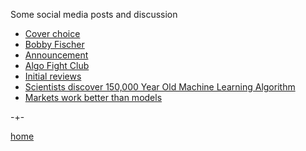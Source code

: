 Some social media posts and discussion
 
- [Cover choice](https://www.linkedin.com/posts/petercotton_machinelearning-datascience-artificialintelligence-activity-6960853808872579072-SzDO?utm_source=share&utm_medium=member_desktop)
- [Bobby Fischer](https://www.linkedin.com/posts/petercotton_reinforcementlearning-artificialintelligence-activity-6971313620752154624-I6AR?utm_source=share&utm_medium=member_desktop)
- [Announcement](https://www.linkedin.com/posts/petercotton_github-micropredictionbuildinganopenainetwork-activity-6968946425397215232-0UnC?utm_source=share&utm_medium=member_desktop)
- [Algo Fight Club](https://www.linkedin.com/posts/petercotton_submitting-predictions-activity-6962851167122907136-m9sP?utm_source=share&utm_medium=member_desktop)
- [Initial reviews](https://www.linkedin.com/posts/petercotton_microprediction-building-an-open-ai-network-activity-6973237661922693121-D6-1?utm_source=share&utm_medium=member_desktop)
- [Scientists discover 150,000 Year Old Machine Learning Algorithm](https://www.linkedin.com/posts/petercotton_scientists-discover-150000-year-old-machine-activity-6978333429192892416-Clsp?utm_source=share&utm_medium=member_desktop)
- [Markets work better than models](https://www.linkedin.com/posts/petercotton_tldr-activity-6983896509490610176-JTJB?utm_source=share&utm_medium=member_desktop)





-+-

[home](https://microprediction.github.io/building_an_open_ai_network/)


